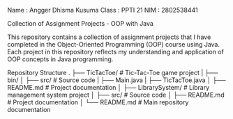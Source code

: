 Name    : Angger Dhisma Kusuma
Class   : PPTI 21
NIM     : 2802538441

Collection of Assignment Projects - OOP with Java

This repository contains a collection of assignment projects that I have completed in the Object-Oriented Programming (OOP) course using Java. Each project in this repository reflects my understanding and application of OOP concepts in Java programming.

Repository Structure
.
├── TicTacToe/                      # Tic-Tac-Toe game project
|   ├── bin/
│   ├── src/                        # Source code
|        ├── Main.java
|        ├── TicTacToe.java
│   ├── README.md                   # Project documentation
│
├── LibrarySystem/                  # Library management system project
│   ├── src/                        # Source code
│   ├── README.md                   # Project documentation
│
└── README.md                       # Main repository documentation